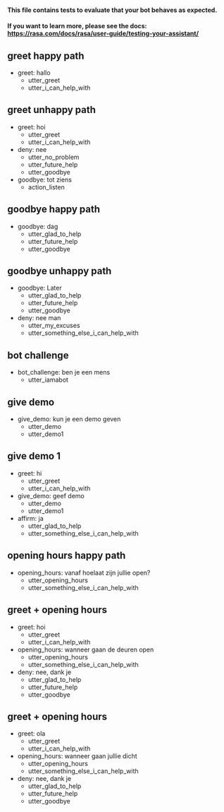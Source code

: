 #### This file contains tests to evaluate that your bot behaves as expected.
#### If you want to learn more, please see the docs: https://rasa.com/docs/rasa/user-guide/testing-your-assistant/

## greet happy path
* greet: hallo
  - utter_greet
  - utter_i_can_help_with

## greet unhappy path
* greet: hoi
  - utter_greet
  - utter_i_can_help_with
* deny: nee
  - utter_no_problem
  - utter_future_help
  - utter_goodbye
* goodbye: tot ziens
  - action_listen

## goodbye happy path
* goodbye: dag
  - utter_glad_to_help
  - utter_future_help
  - utter_goodbye

## goodbye unhappy path
* goodbye: Later
  - utter_glad_to_help
  - utter_future_help
  - utter_goodbye
* deny: nee man
  - utter_my_excuses
  - utter_something_else_i_can_help_with

## bot challenge
* bot_challenge: ben je een mens
  - utter_iamabot

## give demo
* give_demo: kun je een demo geven
  - utter_demo
  - utter_demo1

## give demo 1
* greet: hi
    - utter_greet
    - utter_i_can_help_with
* give_demo: geef demo
    - utter_demo
    - utter_demo1
* affirm: ja
    - utter_glad_to_help
    - utter_something_else_i_can_help_with

## opening hours happy path
* opening_hours: vanaf hoelaat zijn jullie open?
  - utter_opening_hours
  - utter_something_else_i_can_help_with

## greet + opening hours
* greet: hoi
    - utter_greet
    - utter_i_can_help_with
* opening_hours: wanneer gaan de deuren open
    - utter_opening_hours
    - utter_something_else_i_can_help_with
* deny: nee, dank je
    - utter_glad_to_help
    - utter_future_help
    - utter_goodbye
    
## greet + opening hours
* greet: ola
    - utter_greet
    - utter_i_can_help_with
* opening_hours: wanneer gaan jullie dicht
    - utter_opening_hours
    - utter_something_else_i_can_help_with
* deny: nee, dank je
    - utter_glad_to_help
    - utter_future_help
    - utter_goodbye